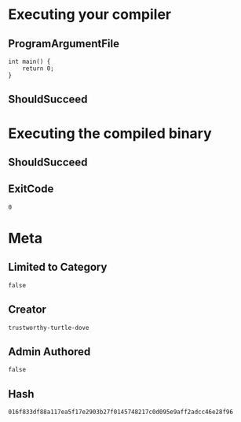 # Executing your compiler

## ProgramArgumentFile

```
int main() {
    return 0;
}
```

## ShouldSucceed

# Executing the compiled binary

## ShouldSucceed

## ExitCode

```
0
```

# Meta

## Limited to Category

```
false
```

## Creator

```
trustworthy-turtle-dove
```

## Admin Authored

```
false
```

## Hash

```
016f833df88a117ea5f17e2903b27f0145748217c0d095e9aff2adcc46e28f96
```
